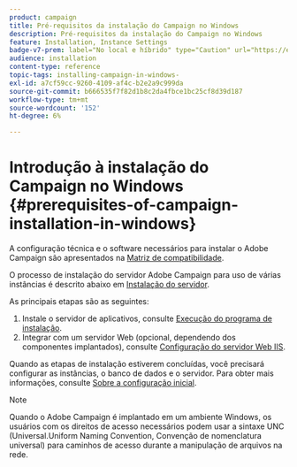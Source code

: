 ```yaml
---
product: campaign
title: Pré-requisitos da instalação do Campaign no Windows
description: Pré-requisitos da instalação do Campaign no Windows
feature: Installation, Instance Settings
badge-v7-prem: label="No local e híbrido" type="Caution" url="https://experienceleague.adobe.com/docs/campaign-classic/using/installing-campaign-classic/architecture-and-hosting-models/hosting-models-lp/hosting-models.html?lang=pt-BR" tooltip="Aplica-se somente a implantações locais e híbridas"
audience: installation
content-type: reference
topic-tags: installing-campaign-in-windows-
exl-id: a7cf59cc-9260-4109-af4c-b2e2a9c999da
source-git-commit: b666535f7f82d1b8c2da4fbce1bc25cf8d39d187
workflow-type: tm+mt
source-wordcount: '152'
ht-degree: 6%

---
```


# Introdução à instalação do Campaign no Windows {#prerequisites-of-campaign-installation-in-windows}



A configuração técnica e o software necessários para instalar o Adobe Campaign são apresentados na [Matriz de compatibilidade](../../rn/using/compatibility-matrix.md).

O processo de instalação do servidor Adobe Campaign para uso de várias instâncias é descrito abaixo em [Instalação do servidor](../../installation/using/installing-the-server.md).

As principais etapas são as seguintes:

1. Instale o servidor de aplicativos, consulte [Execução do programa de instalação](../../installation/using/installing-the-server.md#executing-the-installation-program).
1. Integrar com um servidor Web (opcional, dependendo dos componentes implantados), consulte [Configuração do servidor Web IIS](../../installation/using/integration-into-a-web-server-for-windows.md#configuring-the-iis-web-server).

Quando as etapas de instalação estiverem concluídas, você precisará configurar as instâncias, o banco de dados e o servidor. Para obter mais informações, consulte [Sobre a configuração inicial](../../installation/using/about-initial-configuration.md).

>[!NOTE]
>
>Quando o Adobe Campaign é implantado em um ambiente Windows, os usuários com os direitos de acesso necessários podem usar a sintaxe UNC (Universal.Uniform Naming Convention, Convenção de nomenclatura universal) para caminhos de acesso durante a manipulação de arquivos na rede.
